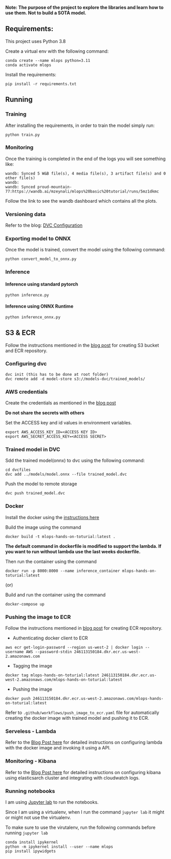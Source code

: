 
**Note: The purpose of the project to explore the libraries and learn how to use them. Not to build a SOTA model.**

## Requirements:

This project uses Python 3.8

Create a virtual env with the following command:

```
conda create --name mlops python=3.11
conda activate mlops
```

Install the requirements:

```
pip install -r requirements.txt
```

## Running

### Training

After installing the requirements, in order to train the model simply run:

```
python train.py
```

### Monitoring

Once the training is completed in the end of the logs you will see something like:

```
wandb: Synced 5 W&B file(s), 4 media file(s), 3 artifact file(s) and 0 other file(s)
wandb:
wandb: Synced proud-mountain-77:https://wandb.ai/mzeynali/mlops%20basic%20tutorial/runs/5mz1dkmc
```

Follow the link to see the wandb dashboard which contains all the plots.

### Versioning data

Refer to the blog: [DVC Configuration](https://medium.com/@mzeynali01/week-3-how-to-use-dvc-for-machine-learning-model-management-c5b82b5dc9d0)

### Exporting model to ONNX

Once the model is trained, convert the model using the following command:

```
python convert_model_to_onnx.py
```

### Inference

#### Inference using standard pytorch

```
python inference.py
```

#### Inference using ONNX Runtime

```
python inference_onnx.py
```

## S3 & ECR

Follow the instructions mentioned in the [blog post](https://medium.com/@mzeynali01/week-7-automating-container-deployment-with-aws-ecr-and-github-actions-4a2f66f0268c) for creating S3 bucket and ECR repository. 

### Configuring dvc

```
dvc init (this has to be done at root folder)
dvc remote add -d model-store s3://models-dvc/trained_models/
```

### AWS credentials

Create the credentials as mentioned in the [blog post](https://medium.com/@mzeynali01/integrating-google-cloud-storage-and-aws-s3-with-dvc-0f014caf4e86)

**Do not share the secrets with others**

Set the ACCESS key and id values in environment variables.

```
export AWS_ACCESS_KEY_ID=<ACCESS KEY ID>
export AWS_SECRET_ACCESS_KEY=<ACCESS SECRET>
```

### Trained model in DVC

Sdd the trained model(onnx) to dvc using the following command:

```shell
cd dvcfiles
dvc add ../models/model.onnx --file trained_model.dvc
```

Push the model to remote storage

```shell
dvc push trained_model.dvc
```

### Docker

Install the docker using the [instructions here](https://docs.docker.com/engine/install/)

Build the image using the command

```shell
docker build -t mlops-hands-on-toturial:latest .
```

**The default command in dockerfile is modified to support the lambda. If you want to run without lambda use the last weeks dockerfile.**

Then run the container using the command

```shell
docker run -p 8000:8000 --name inference_container mlops-hands-on-toturial:latest
```

(or)

Build and run the container using the command

```shell
docker-compose up
```

### Pushing the image to ECR

Follow the instructions mentioned in [blog post](https://medium.com/@mzeynali01/week-7-automating-container-deployment-with-aws-ecr-and-github-actions-4a2f66f0268c) for creating ECR repository.

- Authenticating docker client to ECR

```
aws ecr get-login-password --region us-west-2 | docker login --username AWS --password-stdin 246113150184.dkr.ecr.us-west-2.amazonaws.com
```

- Tagging the image

```
docker tag mlops-hands-on-toturial:latest 246113150184.dkr.ecr.us-west-2.amazonaws.com/mlops-hands-on-toturial:latest
```

- Pushing the image

```
docker push 246113150184.dkr.ecr.us-west-2.amazonaws.com/mlops-hands-on-toturial:latest
```

Refer to `.github/workflows/push_image_to_ecr.yaml` file for automatically creating the docker image with trained model and pushing it to ECR.

### Serveless - Lambda

Refer to the [Blog Post here](https://medium.com/@mzeynali01/week-8-configure-aws-lambda-with-a-docker-image-and-invoke-via-api-575253634b27) for detailed instructions on configuring lambda with the docker image and invoking it using a API.

### Monitoring - Kibana

Refer to the [Blog Post here](https://medium.com/@mzeynali01/a-comprehensive-guide-to-configuring-kibana-with-an-elasticsearch-cluster-integrating-aws-115de2c39883) for detailed instructions on configuring kibana using elasticsarch cluster and integrating with cloudwatch logs.


### Running notebooks

I am using [Jupyter lab](https://jupyter.org/install) to run the notebooks.

Since I am using a virtualenv, when I run the command `jupyter lab` it might or might not use the virtualenv.

To make sure to use the virutalenv, run the following commands before running `jupyter lab`

```
conda install ipykernel
python -m ipykernel install --user --name mlops
pip install ipywidgets
```